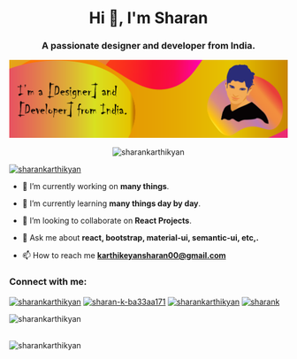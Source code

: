 <h1 align="center">Hi 👋, I'm Sharan</h1>
<h3 align="center">A passionate designer and developer from India.</h3>

<img src="./assets/images/SharanBanner.png"/>

<p align="center"> <img src="https://komarev.com/ghpvc/?username=sharankarthikyan&label=Profile%20views&color=0e75b6&style=flat" alt="sharankarthikyan" /> </p>

<p align="left"> <a href="https://github.com/ryo-ma/github-profile-trophy"><img src="https://github-profile-trophy.vercel.app/?username=sharankarthikyan" alt="sharankarthikyan" /></a> </p>

- 🔭 I’m currently working on **many things**.

- 🌱 I’m currently learning **many things day by day**.

- 👯 I’m looking to collaborate on **React Projects**.

<!-- - 👨‍💻 Here is my [portfolio](https://sharankarthikeyan.ml/). -->

- 💬 Ask me about **react, bootstrap, material-ui, semantic-ui, etc,.**

- 📫 How to reach me **karthikeyansharan00@gmail.com**

<!--### Blogs posts-->
<!-- BLOG-POST-LIST:START -->
<!-- BLOG-POST-LIST:END -->

<h3 align="left">Connect with me:</h3>
<p align="left">
<a href="https://dev.to/sharankarthikyan" target="blank"><img align="center" src="https://cdn.jsdelivr.net/npm/simple-icons@3.0.1/icons/dev-dot-to.svg" alt="sharankarthikyan" height="30" width="40" /></a>
<a href="https://linkedin.com/in/sharan-k-ba33aa171" target="blank"><img align="center" src="https://cdn.jsdelivr.net/npm/simple-icons@3.0.1/icons/linkedin.svg" alt="sharan-k-ba33aa171" height="30" width="40" /></a>
<a href="https://codesandbox.com/sharankarthikyan" target="blank"><img align="center" src="https://cdn.jsdelivr.net/npm/simple-icons@3.0.1/icons/codesandbox.svg" alt="sharankarthikyan" height="30" width="40" /></a>
<!-- <a href="https://fb.com/sharankarthikeyan0" target="blank"><img align="center" src="https://cdn.jsdelivr.net/npm/simple-icons@3.0.1/icons/facebook.svg" alt="sharankarthikeyan0" height="30" width="40" /></a> -->
<!-- <a href="https://instagram.com/sharankarthikeyan" target="blank"><img align="center" src="https://cdn.jsdelivr.net/npm/simple-icons@3.0.1/icons/instagram.svg" alt="sharankarthikeyan" height="30" width="40" /></a> -->
<a href="https://www.hackerrank.com/sharank" target="blank"><img align="center" src="https://cdn.jsdelivr.net/npm/simple-icons@3.0.1/icons/hackerrank.svg" alt="sharank" height="30" width="40" /></a>
</p>


<p><img align="left" src="https://github-readme-stats.vercel.app/api/top-langs?username=sharankarthikyan&show_icons=true&locale=en&layout=compact" alt="sharankarthikyan" /></p>
</br></br>
<p>&nbsp;<img align="left" src="https://github-readme-stats.vercel.app/api?username=sharankarthikyan&show_icons=true&locale=en" alt="sharankarthikyan" /></p>

<!--<p>&nbsp;<img align="left" src="https://github-readme-stats.vercel.app/api/wakatime?username=sharankarthikyan" alt="sharankarthikyan" /></p>-->
